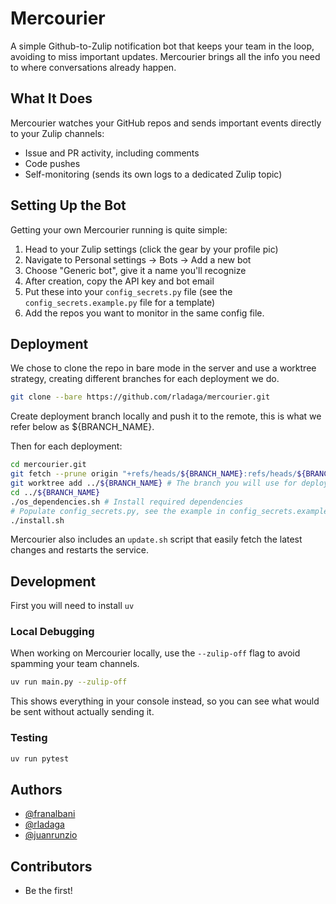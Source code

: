 # Mercourier

A simple Github-to-Zulip notification bot that keeps your team in the loop, avoiding to miss important updates. Mercourier brings all the info you need to where conversations already happen.

## What It Does

Mercourier watches your GitHub repos and sends important events directly to your Zulip channels:
- Issue and PR activity, including comments
- Code pushes
- Self-monitoring (sends its own logs to a dedicated Zulip topic)

## Setting Up the Bot

Getting your own Mercourier running is quite simple:

1. Head to your Zulip settings (click the gear by your profile pic)
2. Navigate to Personal settings → Bots → Add a new bot
3. Choose "Generic bot", give it a name you'll recognize
4. After creation, copy the API key and bot email
5. Put these into your `config_secrets.py` file (see the `config_secrets.example.py` file for a template)
6. Add the repos you want to monitor in the same config file.

## Deployment

We chose to clone the repo in bare mode in the server and use a worktree strategy,
creating different branches for each deployment we do.

```bash
git clone --bare https://github.com/rladaga/mercourier.git
```

Create deployment branch locally and push it to the remote, this is what we refer below as ${BRANCH_NAME}.

Then for each deployment:
```bash
cd mercourier.git
git fetch --prune origin "+refs/heads/${BRANCH_NAME}:refs/heads/${BRANCH_NAME}" # The branch you will use for deployment
git worktree add ../${BRANCH_NAME} # The branch you will use for deployment
cd ../${BRANCH_NAME}
./os_dependencies.sh # Install required dependencies
# Populate config_secrets.py, see the example in config_secrets.example.py
./install.sh
```

Mercourier also includes an `update.sh` script that easily fetch the latest changes and restarts the service.

## Development

First you will need to install `uv`

### Local Debugging

When working on Mercourier locally, use the `--zulip-off` flag to avoid spamming your team channels.

```bash
uv run main.py --zulip-off
```

This shows everything in your console instead, so you can see what would be sent without actually sending it.

### Testing

```bash
uv run pytest
```

## Authors

- [@franalbani](https://github.com/franalbani)
- [@rladaga](https://github.com/rladaga)
- [@juanrunzio](https://github.com/juanrunzio)

## Contributors

- Be the first!
